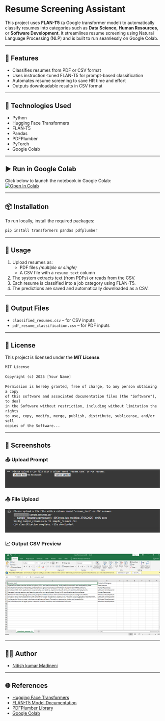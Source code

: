 # Resume Screening Assistant

This project uses **FLAN-T5** (a Google transformer model) to automatically classify resumes into categories such as **Data Science**, **Human Resources**, or **Software Development**. It streamlines resume screening using Natural Language Processing (NLP) and is built to run seamlessly on Google Colab.

---

## 🚀 Features
- Classifies resumes from PDF or CSV format
- Uses instruction-tuned FLAN-T5 for prompt-based classification
- Automates resume screening to save HR time and effort
- Outputs downloadable results in CSV format

---

## 🧪 Technologies Used
- Python
- Hugging Face Transformers
- FLAN-T5
- Pandas
- PDFPlumber
- PyTorch
- Google Colab

---

## ▶️ Run in Google Colab

Click below to launch the notebook in Google Colab:  
[![Open In Colab](https://colab.research.google.com/assets/colab-badge.svg)](https://colab.research.google.com/drive/1vztbkO0Rp8EeNOFS7q59yxvk5nCFYeAe#scrollTo=Sy6zr79E_PwB&line=7&uniqifier=1)

---

## 📦 Installation

To run locally, install the required packages:

```bash
pip install transformers pandas pdfplumber
```

---

## 📂 Usage

1. Upload resumes as:
   - PDF files *(multiple or single)*
   - A CSV file with a `resume_text` column
2. The system extracts text (from PDFs) or reads from the CSV.
3. Each resume is classified into a job category using FLAN-T5.
4. The predictions are saved and automatically downloaded as a CSV.

---

## 📄 Output Files

- `classified_resumes.csv` – for CSV inputs  
- `pdf_resume_classification.csv` – for PDF inputs

---

## 📃 License

This project is licensed under the **MIT License**.

```
MIT License

Copyright (c) 2025 [Your Name]

Permission is hereby granted, free of charge, to any person obtaining a copy
of this software and associated documentation files (the "Software"), to deal
in the Software without restriction, including without limitation the rights
to use, copy, modify, merge, publish, distribute, sublicense, and/or sell
copies of the Software...
```

---

## 📸 Screenshots

### 📤 Upload Prompt  
![Upload Prompt](screenshots/uploadprompt.png)

### 📤 File Upload  
![File Upload](screenshots/fileupload.png)

### 📈 Output CSV Preview  
![Output](screenshots/output_csv.png)

---

## 🙋‍♂️ Author

- [Nitish kumar Madineni](https://github.com/NitishKumar054)

---

## 🌐 References

- [Hugging Face Transformers](https://huggingface.co/transformers/)
- [FLAN-T5 Model Documentation](https://huggingface.co/google/flan-t5-base)
- [PDFPlumber Library](https://github.com/jsvine/pdfplumber)
- [Google Colab](https://colab.research.google.com/)



